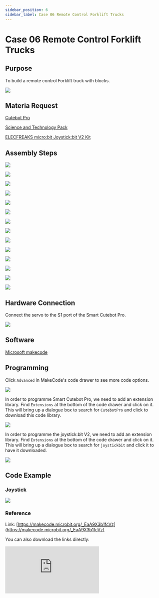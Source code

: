 ```yaml
---
sidebar_position: 6
sidebar_label: Case 06 Remote Control Forklift Trucks
---
```


# Case 06 Remote Control Forklift Trucks

## Purpose


 To build a remote control Forklift truck with blocks.


![](https://wiki-media-ef.oss-cn-hongkong.aliyuncs.com/i18n/en/docusaurus-plugin-content-docs/current/microbit/microbit-smart-car/microbit-smart-cutebot-pro/cases-libraries/extended-case/images/cutebot-pro-extended-case-06-01.png)


## Materia Request

[Cutebot Pro](https://www.elecfreaks.com/elecfreaks-smart-cutebot-pro-programming-robot-car-for-micro-bit.html)

[Science and Technology Pack](https://shop.elecfreaks.com/products/elecfreaks-tpbot-science-and-technology-pack?_pos=3&_sid=11fe49ca3&_ss=r)

[ELECFREAKS micro:bit Joystick:bit V2 Kit](https://www.elecfreaks.com/joystick-bit-2-kit-for-micro-bit.html)

## Assembly Steps

![](https://wiki-media-ef.oss-cn-hongkong.aliyuncs.com/i18n/en/docusaurus-plugin-content-docs/current/microbit/microbit-smart-car/microbit-smart-cutebot-pro/cases-libraries/extended-case/images/cutebot-pro-extended-case-step-06-01.png)

![](https://wiki-media-ef.oss-cn-hongkong.aliyuncs.com/i18n/en/docusaurus-plugin-content-docs/current/microbit/microbit-smart-car/microbit-smart-cutebot-pro/cases-libraries/extended-case/images/cutebot-pro-extended-case-step-06-02.png)

![](https://wiki-media-ef.oss-cn-hongkong.aliyuncs.com/i18n/en/docusaurus-plugin-content-docs/current/microbit/microbit-smart-car/microbit-smart-cutebot-pro/cases-libraries/extended-case/images/cutebot-pro-extended-case-step-06-03.png)

![](https://wiki-media-ef.oss-cn-hongkong.aliyuncs.com/i18n/en/docusaurus-plugin-content-docs/current/microbit/microbit-smart-car/microbit-smart-cutebot-pro/cases-libraries/extended-case/images/cutebot-pro-extended-case-step-06-04.png)

![](https://wiki-media-ef.oss-cn-hongkong.aliyuncs.com/i18n/en/docusaurus-plugin-content-docs/current/microbit/microbit-smart-car/microbit-smart-cutebot-pro/cases-libraries/extended-case/images/cutebot-pro-extended-case-step-06-05.png)

![](https://wiki-media-ef.oss-cn-hongkong.aliyuncs.com/i18n/en/docusaurus-plugin-content-docs/current/microbit/microbit-smart-car/microbit-smart-cutebot-pro/cases-libraries/extended-case/images/cutebot-pro-extended-case-step-06-06.png)

![](https://wiki-media-ef.oss-cn-hongkong.aliyuncs.com/i18n/en/docusaurus-plugin-content-docs/current/microbit/microbit-smart-car/microbit-smart-cutebot-pro/cases-libraries/extended-case/images/cutebot-pro-extended-case-step-06-07.png)

![](https://wiki-media-ef.oss-cn-hongkong.aliyuncs.com/i18n/en/docusaurus-plugin-content-docs/current/microbit/microbit-smart-car/microbit-smart-cutebot-pro/cases-libraries/extended-case/images/cutebot-pro-extended-case-step-06-08.png)

![](https://wiki-media-ef.oss-cn-hongkong.aliyuncs.com/i18n/en/docusaurus-plugin-content-docs/current/microbit/microbit-smart-car/microbit-smart-cutebot-pro/cases-libraries/extended-case/images/cutebot-pro-extended-case-step-06-09.png)

![](https://wiki-media-ef.oss-cn-hongkong.aliyuncs.com/i18n/en/docusaurus-plugin-content-docs/current/microbit/microbit-smart-car/microbit-smart-cutebot-pro/cases-libraries/extended-case/images/cutebot-pro-extended-case-step-06-10.png)

![](https://wiki-media-ef.oss-cn-hongkong.aliyuncs.com/i18n/en/docusaurus-plugin-content-docs/current/microbit/microbit-smart-car/microbit-smart-cutebot-pro/cases-libraries/extended-case/images/cutebot-pro-extended-case-step-06-11.png)

![](https://wiki-media-ef.oss-cn-hongkong.aliyuncs.com/i18n/en/docusaurus-plugin-content-docs/current/microbit/microbit-smart-car/microbit-smart-cutebot-pro/cases-libraries/extended-case/images/cutebot-pro-extended-case-step-06-12.png)

![](https://wiki-media-ef.oss-cn-hongkong.aliyuncs.com/i18n/en/docusaurus-plugin-content-docs/current/microbit/microbit-smart-car/microbit-smart-cutebot-pro/cases-libraries/extended-case/images/cutebot-pro-extended-case-step-06-13.png)

![](https://wiki-media-ef.oss-cn-hongkong.aliyuncs.com/i18n/en/docusaurus-plugin-content-docs/current/microbit/microbit-smart-car/microbit-smart-cutebot-pro/cases-libraries/extended-case/images/cutebot-pro-extended-case-step-06-14.png)

## Hardware Connection

Connect the servo to the S1 port of the Smart Cutebot Pro.

![](https://wiki-media-ef.oss-cn-hongkong.aliyuncs.com/i18n/en/docusaurus-plugin-content-docs/current/microbit/microbit-smart-car/microbit-smart-cutebot-pro/cases-libraries/extended-case/images/cutebot-pro-extended-case-03-02.png)


## Software

[Microsoft makecode](https://makecode.microbit.org/#)


## Programming


Click `Advanced` in MakeCode's code drawer to see more code options.

![](https://wiki-media-ef.oss-cn-hongkong.aliyuncs.com/i18n/en/docusaurus-plugin-content-docs/current/microbit/microbit-smart-car/microbit-smart-cutebot-pro/cases-libraries/extended-case/images/cutebot-pro-extended-case-02-03.png)

In order to programme Smart Cutebot Pro, we need to add an extension library. Find `Extensions` at the bottom of the code drawer and click on it. This will bring up a dialogue box to search for `CutebotPro` and click to download this code library.

![](https://wiki-media-ef.oss-cn-hongkong.aliyuncs.com/i18n/en/docusaurus-plugin-content-docs/current/microbit/microbit-smart-car/microbit-smart-cutebot-pro/cases-libraries/extended-case/images/cutebot-pro-extended-case-02-04.png)

In order to programme the joystick:bit V2, we need to add an extension library. Find `Extensions` at the bottom of the code drawer and click on it. This will bring up a dialogue box to search for `joystickbit` and click it to have it downloaded.

![](https://wiki-media-ef.oss-cn-hongkong.aliyuncs.com/i18n/en/docusaurus-plugin-content-docs/current/microbit/microbit-smart-car/microbit-smart-cutebot-pro/cases-libraries/extended-case/images/cutebot-pro-extended-case-02-05.png)


## Code Example

### Joystick

![](https://wiki-media-ef.oss-cn-hongkong.aliyuncs.com/i18n/en/docusaurus-plugin-content-docs/current/microbit/microbit-smart-car/microbit-smart-cutebot-pro/cases-libraries/extended-case/images/cutebot-pro-extended-case-02-06.png)


### Reference

Link: [https://makecode.microbit.org/_EaA9X3b1fcVz](https://makecode.microbit.org/_EaA9X3b1fcVz)

You can also download the links directly:

<div
    style={{
        position: 'relative',
        paddingBottom: '60%',
        overflow: 'hidden',
    }}
>
    <iframe
        src="https://makecode.microbit.org/_EaA9X3b1fcVz"
        frameborder="0"
        sandbox="allow-popups allow-forms allow-scripts allow-same-origin"
        style={{
            position: 'absolute',
            width: '100%',
            height: '100%',
        }}
    />
</div>

### Cutebot Pro

![](https://wiki-media-ef.oss-cn-hongkong.aliyuncs.com/i18n/en/docusaurus-plugin-content-docs/current/microbit/microbit-smart-car/microbit-smart-cutebot-pro/cases-libraries/extended-case/images/cutebot-pro-extended-case-06-07.png)


### Reference

Link: [https://makecode.microbit.org/_dR11j7eHTYxW](https://makecode.microbit.org/_dR11j7eHTYxW)

You can also download the links directly:

<div
    style={{
        position: 'relative',
        paddingBottom: '60%',
        overflow: 'hidden',
    }}
>
    <iframe
        src="https://makecode.microbit.org/_dR11j7eHTYxW"
        frameborder="0"
        sandbox="allow-popups allow-forms allow-scripts allow-same-origin"
        style={{
            position: 'absolute',
            width: '100%',
            height: '100%',
        }}
    />
</div>

## Result


The trolley travelling route is controlled by the joystick, and press the button C to control the trolley to lift the items.

![](https://wiki-media-ef.oss-cn-hongkong.aliyuncs.com/i18n/en/docusaurus-plugin-content-docs/current/microbit/microbit-smart-car/microbit-smart-cutebot-pro/cases-libraries/extended-case/images/cutebot-pro-extended-case-06.gif)

##  Expanded knowledge

*** Structural characteristics of forklift trucks ***

A forklift truck (or forklift) is a mechanical device used for handling and stacking goods. It has the following structural features:

Chassis: The chassis of a forklift truck is the foundation of the whole machine, usually made of steel with sufficient strength and stability. The chassis is fitted with the cab, engine, hydraulic system and other important mechanical and electronic components.

Cab: The cab of a forklift truck is located at the front or centre of the chassis, providing the operator with a comfortable and safe working environment. The cab contains a seat, steering wheel, instrument panel and control levers through which the operator can manipulate the movements and functions of the forklift.

Fork Arms: The fork arms of a forklift truck are its primary working parts, used for lifting and stacking loads. The arm is usually made of steel, inverted "L" shape, and can be moved up and down. Forks are mounted on the top of the arm to insert the load and lift and carry it.

Lifting System: The lifting system of a forklift truck is driven by a hydraulic system that raises and lowers the fork arms and forks. Hydraulic cylinders are supplied with pressure by hydraulic pumps, which push hydraulic fluid into the cylinders to move the fork arms up and down.

Power system: Forklift trucks usually use either an internal combustion engine or an electric motor as the power source. Internal combustion engine forklifts are powered by fuel (e.g. petrol, diesel or LPG), while electric forklifts are powered by batteries or electricity. The power system provides the forklift's power and operating capacity.

Tyres: Forklifts are usually equipped with special solid rubber tyres or pneumatic tyres to provide good traction and manoeuvrability. The choice of tyres depends on the environment in which they are used and the nature of the load.

Control system: The control system of a forklift truck consists of devices such as joysticks, pedals and control panels that are used to operate the forklift truck's movements and functions. The operator can control the direction, lift the forks, tilt the fork arms and other operations through these control devices.

Overall, forklifts have key structural features such as a robust chassis, cab, fork arms, lifting system, power system, tyres and control system. These features enable forklifts to efficiently and safely handle and stack heavy loads, making them indispensable equipment in the logistics and warehousing industries.
